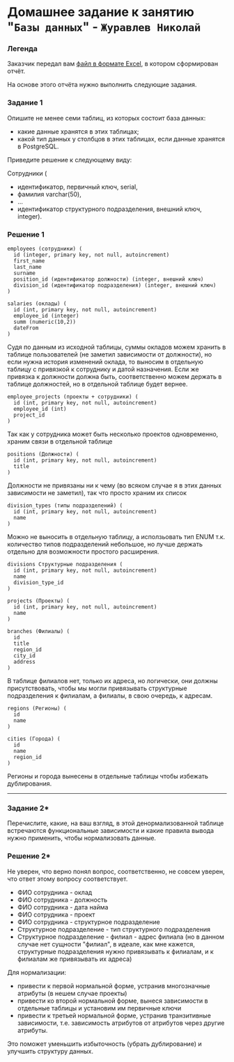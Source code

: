 # Домашнее задание к занятию "`Базы данных`" - `Журавлев Николай`

### Легенда

Заказчик передал вам [файл в формате Excel](https://github.com/netology-code/sdb-homeworks/blob/main/resources/hw-12-1.xlsx), в котором сформирован отчёт. 

На основе этого отчёта нужно выполнить следующие задания.

### Задание 1

Опишите не менее семи таблиц, из которых состоит база данных:

- какие данные хранятся в этих таблицах;
- какой тип данных у столбцов в этих таблицах, если данные хранятся в PostgreSQL.

Приведите решение к следующему виду:

Сотрудники (

- идентификатор, первичный ключ, serial,
- фамилия varchar(50),
- ...
- идентификатор структурного подразделения, внешний ключ, integer).

### Решение 1


```
employees (сотрудники) (
  id (integer, primary key, not null, autoincrement)
  first_name 
  last_name
  surname
  position_id (идентификатор должности) (integer, внешний ключ)
  division_id (идентификатор подразделения) (integer, внешний ключ)
)
```

```
salaries (оклады) (
  id (int, primary key, not null, autoincrement)
  employee_id (integer)
  summ (numeric(10,2))
  dateFrom 
)
```

Судя по данным из исходной таблицы, суммы окладов можем хранить в таблице пользователей (не заметил зависимости от должности), но если нужна история изменений оклада, то выносим в отдельную таблицу с привязкой к сотруднику и датой назначения. Если же привязка к должности должна быть, соответственно можем держать в таблице должностей, но в отдельной таблице будет вернее.

```
employee_projects (проекты + сотрудники) (
  id (int, primary key, not null, autoincrement)
  employee_id (int)
  project_id
)
```
Так как у сотрудника может быть несколько проектов одновременно, храним связи в отдельной таблице

```
positions (Должности) (
  id (int, primary key, not null, autoincrement)
  title
)
```
Должности не привязаны ни к чему (во всяком случае я в этих данных зависимости не заметил), так что просто храним их список

```
division_types (типы подразделений) (
  id (int, primary key, not null, autoincrement)
  name
)
```
Можно не выносить в отдельную таблицу, а исползьовать тип ENUM т.к. количество типов подразделений небольшое, но лучше держать отдельно для возможности простого расширения.

```
divisions Структурные подразделения (
  id (int, primary key, not null, autoincrement)
  name
  division_type_id
)
```

```
projects (Проекты) (
  id (int, primary key, not null, autoincrement)
  name
)
```

```
branches (Филиалы) (
  id
  title
  region_id
  city_id
  address
)
```
В таблице филиалов нет, только их адреса, но логически, они должны присутствовать, чтобы мы могли привязывать структурные подразделения к филиалам, а филиалы, в свою очередь, к адресам.

```
regions (Регионы) (
  id
  name
)
```

```
cities (Города) (
  id
  name
  region_id
)
```
Регионы и города вынесены в отдельные таблицы чтобы избежать дублирования.

---

### Задание 2*

Перечислите, какие, на ваш взгляд, в этой денормализованной таблице встречаются функциональные зависимости и какие правила вывода нужно применить, чтобы нормализовать данные.

### Решение 2*
Не уверен, что верно понял вопрос, соответственно, не совсем уверен, что ответ этому вопросу соответствует.
 
* ФИО сотрудника - оклад
* ФИО сотрудника - должность
* ФИО сотрудника - дата найма
* ФИО сотрудника - проект
* ФИО сотрудника - структурное подразделение
* Структурное подразделение - тип структурного подразделения
* Структурное подразделение - филиал - адрес филиала (но в данном случае нет сущности "филиал", в идеале, как мне кажется, структурные подразделения нужно привязывать к филиалам, и к филиалам же привязывать их адреса)

Для нормализации:
* привести к первой нормальной форме, устранив многозначные атрибуты (в нешем случае проекты)
* привести ко второй нормальной форме, вынеся зависимости в отдельные таблицы и установим им первичные ключи
* привести к третьей нормальной форме, устранив транзитивные зависимости, т.е. зависимость атрибутов от атрибутов через другие атрибуты.

Это поможет уменьшить избыточность (убрать дублирование) и улучшить структуру данных.